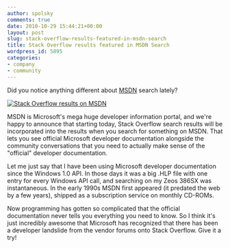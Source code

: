 ```yaml
---
author: spolsky
comments: true
date: 2010-10-29 15:44:21+00:00
layout: post
slug: stack-overflow-results-featured-in-msdn-search
title: Stack Overflow results featured in MSDN Search
wordpress_id: 5895
categories:
- company
- community
---
```


Did you notice anything different about [MSDN](http://msdn.microsoft.com/en-us/default.aspx) search lately?

[![Stack Overflow results on MSDN](http://blog.stackoverflow.com/wp-content/uploads/stackoverflow-on-msdn.png)](http://blog.stackoverflow.com/wp-content/uploads/stackoverflow-on-msdn.png)

MSDN is Microsoft's mega huge developer information portal, and we're happy to announce that starting today, Stack Overflow search results will be incorporated into the results when you search for something on MSDN. That lets you see official Microsoft developer documentation alongside the community conversations that you need to actually make sense of the "official" developer documentation.

Let me just say that I have been using Microsoft developer documentation since the Windows 1.0 API. In those days it was a big .HLP file with one entry for every Windows API call, and searching on my Zeos 386SX was instantaneous. In the early 1990s MSDN first appeared (it predated the web by a few years), shipped as a subscription service on monthly CD-ROMs.

Now programming has gotten so complicated that the official documentation never tells you everything you need to know. So I think it's just incredibly awesome that Microsoft has recognized that there has been a developer landslide from the vendor forums onto Stack Overflow. Give it a try!


